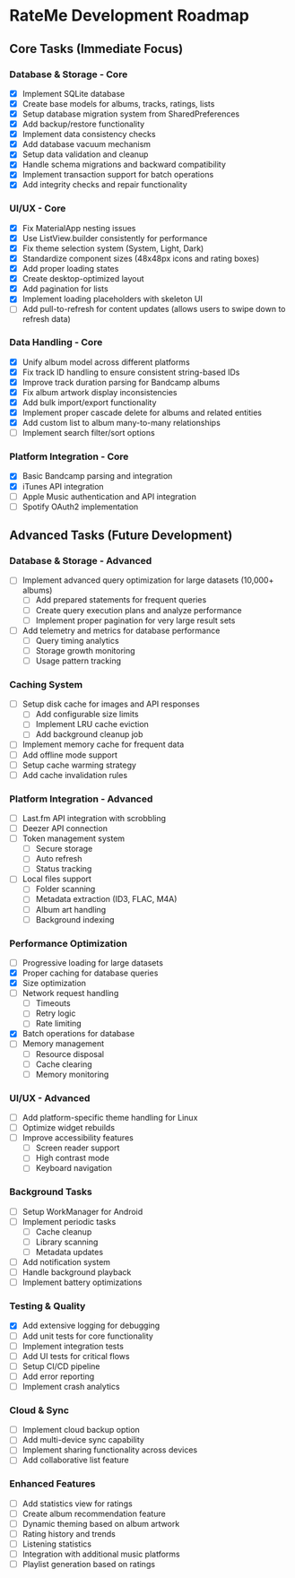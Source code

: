 # RateMe Development Roadmap

## Core Tasks (Immediate Focus)

### Database & Storage - Core
- [x] Implement SQLite database
- [x] Create base models for albums, tracks, ratings, lists
- [x] Setup database migration system from SharedPreferences
- [x] Add backup/restore functionality
- [x] Implement data consistency checks
- [x] Add database vacuum mechanism
- [x] Setup data validation and cleanup
- [x] Handle schema migrations and backward compatibility
- [x] Implement transaction support for batch operations
- [x] Add integrity checks and repair functionality

### UI/UX - Core
- [x] Fix MaterialApp nesting issues
- [x] Use ListView.builder consistently for performance
- [x] Fix theme selection system (System, Light, Dark)
- [x] Standardize component sizes (48x48px icons and rating boxes)
- [x] Add proper loading states
- [x] Create desktop-optimized layout
- [x] Add pagination for lists
- [x] Implement loading placeholders with skeleton UI
- [ ] Add pull-to-refresh for content updates (allows users to swipe down to refresh data)

### Data Handling - Core
- [x] Unify album model across different platforms
- [x] Fix track ID handling to ensure consistent string-based IDs
- [x] Improve track duration parsing for Bandcamp albums
- [x] Fix album artwork display inconsistencies
- [x] Add bulk import/export functionality
- [x] Implement proper cascade delete for albums and related entities
- [x] Add custom list to album many-to-many relationships
- [ ] Implement search filter/sort options

### Platform Integration - Core
- [x] Basic Bandcamp parsing and integration
- [x] iTunes API integration
- [ ] Apple Music authentication and API integration
- [ ] Spotify OAuth2 implementation

## Advanced Tasks (Future Development)

### Database & Storage - Advanced
- [ ] Implement advanced query optimization for large datasets (10,000+ albums)
  - [ ] Add prepared statements for frequent queries
  - [ ] Create query execution plans and analyze performance
  - [ ] Implement proper pagination for very large result sets
- [ ] Add telemetry and metrics for database performance
  - [ ] Query timing analytics
  - [ ] Storage growth monitoring
  - [ ] Usage pattern tracking

### Caching System
- [ ] Setup disk cache for images and API responses
  - [ ] Add configurable size limits
  - [ ] Implement LRU cache eviction
  - [ ] Add background cleanup job
- [ ] Implement memory cache for frequent data
- [ ] Add offline mode support
- [ ] Setup cache warming strategy
- [ ] Add cache invalidation rules

### Platform Integration - Advanced
- [ ] Last.fm API integration with scrobbling
- [ ] Deezer API connection
- [ ] Token management system
  - [ ] Secure storage
  - [ ] Auto refresh
  - [ ] Status tracking
- [ ] Local files support
  - [ ] Folder scanning
  - [ ] Metadata extraction (ID3, FLAC, M4A)
  - [ ] Album art handling
  - [ ] Background indexing

### Performance Optimization
- [ ] Progressive loading for large datasets
- [x] Proper caching for database queries
- [x] Size optimization
- [ ] Network request handling
  - [ ] Timeouts
  - [ ] Retry logic
  - [ ] Rate limiting
- [x] Batch operations for database
- [ ] Memory management
  - [ ] Resource disposal
  - [ ] Cache clearing
  - [ ] Memory monitoring

### UI/UX - Advanced
- [ ] Add platform-specific theme handling for Linux
- [ ] Optimize widget rebuilds
- [ ] Improve accessibility features
  - [ ] Screen reader support
  - [ ] High contrast mode
  - [ ] Keyboard navigation

### Background Tasks
- [ ] Setup WorkManager for Android
- [ ] Implement periodic tasks
  - [ ] Cache cleanup
  - [ ] Library scanning
  - [ ] Metadata updates
- [ ] Add notification system
- [ ] Handle background playback
- [ ] Implement battery optimizations

### Testing & Quality
- [x] Add extensive logging for debugging
- [ ] Add unit tests for core functionality
- [ ] Implement integration tests
- [ ] Add UI tests for critical flows
- [ ] Setup CI/CD pipeline
- [ ] Add error reporting
- [ ] Implement crash analytics

### Cloud & Sync
- [ ] Implement cloud backup option
- [ ] Add multi-device sync capability
- [ ] Implement sharing functionality across devices
- [ ] Add collaborative list feature

### Enhanced Features
- [ ] Add statistics view for ratings
- [ ] Create album recommendation feature
- [ ] Dynamic theming based on album artwork
- [ ] Rating history and trends
- [ ] Listening statistics
- [ ] Integration with additional music platforms
- [ ] Playlist generation based on ratings
